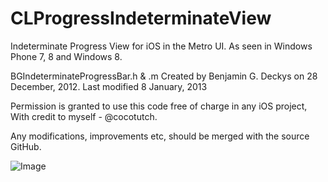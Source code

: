 CLProgressIndeterminateView
===========================

Indeterminate Progress View for iOS in the Metro UI. As seen in Windows Phone 7, 8 and Windows 8.

BGIndeterminateProgressBar.h & .m
Created by Benjamin G. Deckys on 28 December, 2012.
Last modified 8 January, 2013
  
Permission is granted to use this code free of charge in any iOS project,
With credit to myself - @cocotutch.

Any modifications, improvements etc, should be merged with the source GitHub.

![Image](http://raw.github.com/cocotutch/CLProgressIndeterminateView/blob/master/IndeterminateWindowsPhoneProgressBar.png)
